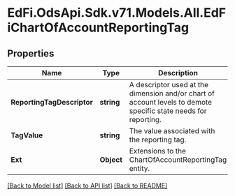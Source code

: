 # EdFi.OdsApi.Sdk.v71.Models.All.EdFiChartOfAccountReportingTag

## Properties

Name | Type | Description | Notes
------------ | ------------- | ------------- | -------------
**ReportingTagDescriptor** | **string** | A descriptor used at the dimension and/or chart of account levels to demote specific state needs for reporting. | 
**TagValue** | **string** | The value associated with the reporting tag. | [optional] 
**Ext** | **Object** | Extensions to the ChartOfAccountReportingTag entity. | [optional] 

[[Back to Model list]](../README.md#documentation-for-models) [[Back to API list]](../README.md#documentation-for-api-endpoints) [[Back to README]](../README.md)

